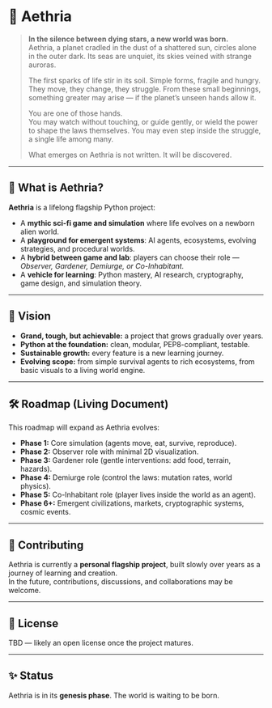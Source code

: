 # 🌌 Aethria

> **In the silence between dying stars, a new world was born.**  
> Aethria, a planet cradled in the dust of a shattered sun, circles alone in the outer dark. Its seas are unquiet, its skies veined with strange auroras.  
>
> The first sparks of life stir in its soil. Simple forms, fragile and hungry. They move, they change, they struggle. From these small beginnings, something greater may arise — if the planet’s unseen hands allow it.  
>
> You are one of those hands.  
> You may watch without touching, or guide gently, or wield the power to shape the laws themselves. You may even step inside the struggle, a single life among many.  
>
> What emerges on Aethria is not written. It will be discovered.  

---

## 🌱 What is Aethria?

**Aethria** is a lifelong flagship Python project:  
- A **mythic sci-fi game and simulation** where life evolves on a newborn alien world.  
- A **playground for emergent systems**: AI agents, ecosystems, evolving strategies, and procedural worlds.  
- A **hybrid between game and lab**: players can choose their role — *Observer, Gardener, Demiurge, or Co-Inhabitant.*  
- A **vehicle for learning**: Python mastery, AI research, cryptography, game design, and simulation theory.  

---

## 🎯 Vision

- **Grand, tough, but achievable:** a project that grows gradually over years.  
- **Python at the foundation:** clean, modular, PEP8-compliant, testable.  
- **Sustainable growth:** every feature is a new learning journey.  
- **Evolving scope:** from simple survival agents to rich ecosystems, from basic visuals to a living world engine.  

---

## 🛠️ Roadmap (Living Document)

This roadmap will expand as Aethria evolves:

- **Phase 1:** Core simulation (agents move, eat, survive, reproduce).  
- **Phase 2:** Observer role with minimal 2D visualization.  
- **Phase 3:** Gardener role (gentle interventions: add food, terrain, hazards).  
- **Phase 4:** Demiurge role (control the laws: mutation rates, world physics).  
- **Phase 5:** Co-Inhabitant role (player lives inside the world as an agent).  
- **Phase 6+:** Emergent civilizations, markets, cryptographic systems, cosmic events.  

---

## 🤝 Contributing

Aethria is currently a **personal flagship project**, built slowly over years as a journey of learning and creation.  
In the future, contributions, discussions, and collaborations may be welcome.  

---

## 📜 License

TBD — likely an open license once the project matures.  

---

## ✨ Status

Aethria is in its **genesis phase**. The world is waiting to be born.  
